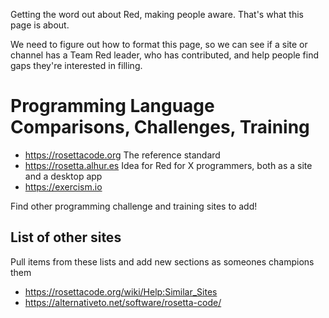Getting the word out about Red, making people aware. That's what this page is about.

We need to figure out how to format this page, so we can see if a site or channel has a Team Red leader, who has contributed, and help people find gaps they're interested in filling.

# Programming Language Comparisons, Challenges, Training

- https://rosettacode.org The reference standard
- https://rosetta.alhur.es Idea for Red for X programmers, both as a site and a desktop app
- https://exercism.io

Find other programming challenge and training sites to add!

## List of other sites

Pull items from these lists and add new sections as someones champions them 

- https://rosettacode.org/wiki/Help:Similar_Sites 
- https://alternativeto.net/software/rosetta-code/
